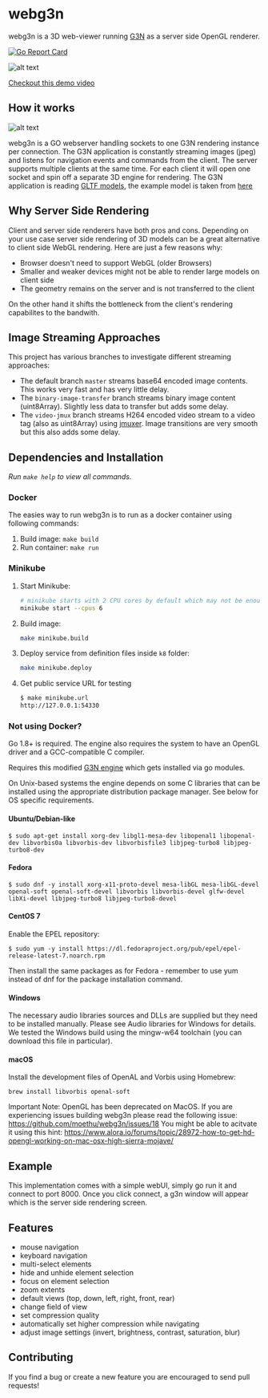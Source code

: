 
# webg3n

webg3n is a 3D web-viewer running [G3N](https://github.com/g3n/engine) as a server side OpenGL renderer.

[![Go Report Card](https://goreportcard.com/badge/github.com/moethu/webg3n)](https://goreportcard.com/report/github.com/moethu/webg3n)

![alt text](https://github.com/moethu/g3nserverside/raw/master/images/screenshot01.png)

[Checkout this demo video](https://vimeo.com/358812535)

## How it works

![alt text](https://github.com/moethu/g3nserverside/raw/master/images/arc.png)

webg3n is a GO webserver handling sockets to one G3N rendering instance per connection. The G3N application is constantly streaming images (jpeg) and listens for navigation events and commands from the client. The server supports multiple clients at the same time. For each client it will open one socket and spin off a separate 3D engine for rendering. The G3N application is reading [GLTF models](https://github.com/KhronosGroup/glTF), the example model is taken from [here](https://github.com/KhronosGroup/glTF-Sample-Models)

## Why Server Side Rendering

Client and server side renderers have both pros and cons. Depending on your use case server side rendering of 3D models can be a great alternative to client side WebGL rendering. Here are just a few reasons why:

- Browser doesn't need to support WebGL (older Browsers)
- Smaller and weaker devices might not be able to render large models on client side
- The geometry remains on the server and is not transferred to the client

On the other hand it shifts the bottleneck from the client's rendering capabilites to the bandwith.

## Image Streaming Approaches

This project has various branches to investigate different streaming approaches:

- The default branch `master` streams base64 encoded image contents. This works very fast and has very little delay.
- The `binary-image-transfer` branch streams binary image content (uint8Array). Slightly less data to transfer but adds some delay.
- The `video-jmux` branch streams H264 encoded video stream to a video tag (also as uint8Array) using [jmuxer](https://github.com/samirkumardas/jmuxer). Image transitions are very smooth but this also adds some delay.

## Dependencies and Installation

_Run `make help` to view all commands._

### Docker

The easies way to run webg3n is to run as a docker container using following commands:
1. Build image: `make build`
2. Run container: `make run`

### Minikube
1. Start Minikube:
    ```bash
    # minikube starts with 2 CPU cores by default which may not be enough for this service which can be customized by setting CPU cores or set it to max i.e. '--cpus=max'
    minikube start --cpus 6

2. Build image:
    ```bash
    make minikube.build
    ```

3. Deploy service from definition files inside `k8` folder:
    ```bash
    make minikube.deploy
    ```

4. Get public service URL for testing
    ```bash
    $ make minikube.url
    http://127.0.0.1:54330
    ```

### Not using Docker?

Go 1.8+ is required. The engine also requires the system to have an OpenGL driver and a GCC-compatible C compiler.

Requires this modified [G3N engine](https://github.com/moethu/engine) which gets installed via go modules.

On Unix-based systems the engine depends on some C libraries that can be installed using the appropriate distribution package manager. See below for OS specific requirements.

#### Ubuntu/Debian-like

```
$ sudo apt-get install xorg-dev libgl1-mesa-dev libopenal1 libopenal-dev libvorbis0a libvorbis-dev libvorbisfile3 libjpeg-turbo8 libjpeg-turbo8-dev
```

#### Fedora

```
$ sudo dnf -y install xorg-x11-proto-devel mesa-libGL mesa-libGL-devel openal-soft openal-soft-devel libvorbis libvorbis-devel glfw-devel libXi-devel libjpeg-turbo8 libjpeg-turbo8-devel
```

#### CentOS 7

Enable the EPEL repository:
```
$ sudo yum -y install https://dl.fedoraproject.org/pub/epel/epel-release-latest-7.noarch.rpm
```
Then install the same packages as for Fedora - remember to use yum instead of dnf for the package installation command.

#### Windows

The necessary audio libraries sources and DLLs are supplied but they need to be installed manually. Please see Audio libraries for Windows for details. We tested the Windows build using the mingw-w64 toolchain (you can download this file in particular).

#### macOS

Install the development files of OpenAL and Vorbis using Homebrew:
```
brew install libvorbis openal-soft
```
Important Note: OpenGL has been deprecated on MacOS.
If you are experiencing issues building webg3n please read the following issue:
https://github.com/moethu/webg3n/issues/18
You might be able to acitvate it using this hint:
https://www.alora.io/forums/topic/28972-how-to-get-hd-opengl-working-on-mac-osx-high-sierra-mojave/

## Example

This implementation comes with a simple webUI, simply go run it and connect to port 8000.
Once you click connect, a g3n window will appear which is the server side rendering screen.

## Features

- mouse navigation
- keyboard navigation
- multi-select elements
- hide and unhide element selection
- focus on element selection
- zoom extents
- default views (top, down, left, right, front, rear)
- change field of view
- set compression quality
- automatically set higher compression while navigating
- adjust image settings (invert, brightness, contrast, saturation, blur)

## Contributing

If you find a bug or create a new feature you are encouraged to send pull requests!
